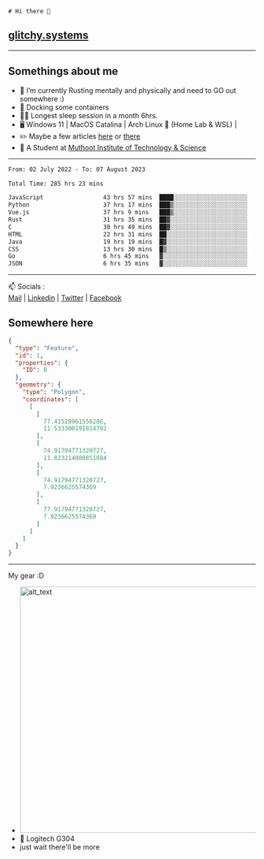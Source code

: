 ```
# Hi there 👋
```
## [glitchy.systems](https://glitchy.systems)
---

## Somethings about me



- 🌱 I’m currently Rusting mentally and physically and need to GO out somewhere :)
- 🐋 Docking some containers
- 😶‍🌫️ Longest sleep session in a month 6hrs.
- 🖥️ Windows 11 | MacOS Catalina | Arch Linux 🦩 (Home Lab & WSL) |
- ✏️ Maybe a few articles [here](https://medium.com/@advaithnarayanan8) or [there](https://medium.com/@advaithnarayanan8)
- 📑 A Student at [Muthoot Institute of Technology & Science](https://mgmits.ac.in/)



---

<!--START_SECTION:waka-->

```txt
From: 02 July 2022 - To: 07 August 2023

Total Time: 285 hrs 23 mins

JavaScript                 43 hrs 57 mins  ████░░░░░░░░░░░░░░░░░░░░░   15.40 %
Python                     37 hrs 17 mins  ███▒░░░░░░░░░░░░░░░░░░░░░   13.07 %
Vue.js                     37 hrs 9 mins   ███▒░░░░░░░░░░░░░░░░░░░░░   13.02 %
Rust                       31 hrs 35 mins  ██▓░░░░░░░░░░░░░░░░░░░░░░   11.07 %
C                          30 hrs 49 mins  ██▓░░░░░░░░░░░░░░░░░░░░░░   10.80 %
HTML                       22 hrs 31 mins  ██░░░░░░░░░░░░░░░░░░░░░░░   07.89 %
Java                       19 hrs 19 mins  █▓░░░░░░░░░░░░░░░░░░░░░░░   06.77 %
CSS                        13 hrs 30 mins  █▒░░░░░░░░░░░░░░░░░░░░░░░   04.73 %
Go                         6 hrs 45 mins   ▓░░░░░░░░░░░░░░░░░░░░░░░░   02.37 %
JSON                       6 hrs 35 mins   ▓░░░░░░░░░░░░░░░░░░░░░░░░   02.31 %
```

<!--END_SECTION:waka-->

---

📫 Socials :<br>
[Mail](mailto:advaithnarayanan8@gmail.com) | [Linkedin](https://www.linkedin.com/in/advaith-narayanan-a72152214/) | [Twitter](https://twitter.com/advaithnarayan) | [Facebook](https://screenmessage.com/qinq)

## Somewhere here

```geojson
{
  "type": "Feature",
  "id": 1,
  "properties": {
    "ID": 0
  },
  "geometry": {
    "type": "Polygon",
    "coordinates": [
      [
        [
          77.41528961556286,
          11.533300191814792
        ],
        [
          74.91794771320727,
          11.823214080851884
        ],
        [
          74.91794771320727,
          7.9236625574369
        ],
        [
          77.91794771320727,
          7.9236625574369
        ]
      ]
    ]
  }
}
```


--- 
My gear :D

- [<img alt="alt_text" width="500px" src="https://valid.x86.fr/cache/banner/xv24bv-6.png" />](https://valid.x86.fr/xv24bv)
- 🐁 Logitech G304
- just wait there'll be more

